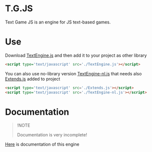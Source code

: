 # T.G.JS
Text Game JS is an engine for JS text-based games.
# Use
Download [TextEngine.js](Engine/) and then add it to your project as other library

```html
<script type='text/javascript' src='./TextEngine.js'></script>
```

You can also use no-library version [TextEngine-nl.js](Engine) that needs also [Extends.js](NFLibs) added to project

```html
<script type='text/javascript' src='./Extends.js'></script>
<script type='text/javascript' src='./TextEngine-nl.js'></script>
```

# Documentation

> !NOTE
>
> Documentation is very incomplete!

[Here](Engine/) is documentation of this engine

